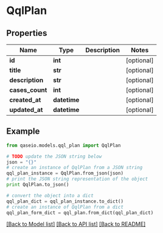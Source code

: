 # QqlPlan


## Properties

Name | Type | Description | Notes
------------ | ------------- | ------------- | -------------
**id** | **int** |  | [optional] 
**title** | **str** |  | [optional] 
**description** | **str** |  | [optional] 
**cases_count** | **int** |  | [optional] 
**created_at** | **datetime** |  | [optional] 
**updated_at** | **datetime** |  | [optional] 

## Example

```python
from qaseio.models.qql_plan import QqlPlan

# TODO update the JSON string below
json = "{}"
# create an instance of QqlPlan from a JSON string
qql_plan_instance = QqlPlan.from_json(json)
# print the JSON string representation of the object
print QqlPlan.to_json()

# convert the object into a dict
qql_plan_dict = qql_plan_instance.to_dict()
# create an instance of QqlPlan from a dict
qql_plan_form_dict = qql_plan.from_dict(qql_plan_dict)
```
[[Back to Model list]](../README.md#documentation-for-models) [[Back to API list]](../README.md#documentation-for-api-endpoints) [[Back to README]](../README.md)


